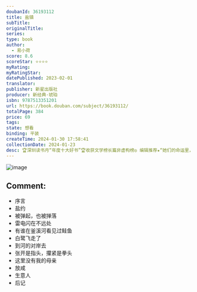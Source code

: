 ```yaml
---
doubanId: 36193112
title: 盐镇
subTitle: 
originalTitle: 
series: 
type: book
author: 
  - 易小荷
score: 8.6
scoreStar: ⭐⭐⭐⭐
myRating: 
myRatingStar: 
datePublished: 2023-02-01
translator: 
publisher: 新星出版社
producer: 新经典·琥珀
isbn: 9787513351201
url: https://book.douban.com/subject/36193112/
totalPage: 384
price: 69
tags: 
state: 想看
binding: 平装
createTime: 2024-01-30 17:58:41
collectionDate: 2024-01-23
desc: 🏆深圳读书月“年度十大好书”🏆收获文学榜长篇非虚构榜◎ 编辑推荐★“她们的命运里，有你所不了解的中国。”第一本深度书写中国乡镇女性生活、情感与命运的佳作。罗新、梁鸿、李海鹏、许知远、伊险峰 赤诚推荐！“它蕴含的丰富性将会让盐镇在文学和文化史意义上留下一席之地。”——伊险峰★知名媒体人易小荷历时一年沉浸式调查，采访近100位当地居民，以12位女性在阶级、城乡、偏见中挣扎求生的故事，展开一个我们身边的、你不曾了解过的真实的底层中国。★盐镇，一个位于中国“锈带”的边地小镇，也是4万多个正在经历着从传统到现代嬗变阵痛的中国小镇之一。把它作为样本，可以管窥更广阔的真实中国的面貌。★不被看见、不被听见的她们，是每一个小镇女性，每一个没有走出去的我们的缩影。早早辍学在小镇叱咤风云的00后幺妹，经济独立却惧怕离婚的女强人，面临家暴威胁却选择复婚的媒...(展开全部)🏆深圳读书月“年度十大好书”🏆收获文学榜长篇非虚构榜◎ 编辑推荐★“她们的命运里，有你所不了解的中国。”第一本深度书写中国乡镇女性生活、情感与命运的佳作。罗新、梁鸿、李海鹏、许知远、伊险峰 赤诚推荐！“它蕴含的丰富性将会让盐镇在文学和文化史意义上留下一席之地。”——伊险峰★知名媒体人易小荷历时一年沉浸式调查，采访近100位当地居民，以12位女性在阶级、城乡、偏见中挣扎求生的故事，展开一个我们身边的、你不曾了解过的真实的底层中国。★盐镇，一个位于中国“锈带”的边地小镇，也是4万多个正在经历着从传统到现代嬗变阵痛的中国小镇之一。把它作为样本，可以管窥更广阔的真实中国的面貌。★不被看见、不被听见的她们，是每一个小镇女性，每一个没有走出去的我们的缩影。早早辍学在小镇叱咤风云的00后幺妹，经济独立却惧怕离婚的女强人，面临家暴威胁却选择复婚的媒婆，历经四嫁开猫儿店的九十老妪……我们说着同样的语言，被同样的历史洗涤，某种程度上她们就是我们。她们的故事不是历史的注脚，她们就是历史本身。◎ 内容简介这是一本让读者时刻都会感到触目惊心的书。在四川南部的古老盐业小镇，女人们过着看似波澜不惊实则惊心动魄的生活。早早辍学在小镇叱咤风云的的00后幺妹，经济独立却惧怕离婚的女强人，面临家暴威胁却选择复婚的媒婆，历经四嫁开猫儿店的九十老妪，她们在21世纪仍旧重复着古老时代的人生轮回，在婚姻和贫困的夹缝里，挣扎求生。中国有四万多个乡镇，却只有一个北京、上海、深圳。易小荷回到故乡，选择了一个再普通不过的小镇，又在这里选取了12个再普通不过的女人，持续探寻她们对国家、社会、家庭、婚姻的理解，跟随她们再一次经历被“放咸”的人生。她想知道，在这样一个被遗忘的小镇，那些默默无闻的女人们，在新旧交替的时代里，会活出怎样的人生？历时一年的田野调查，易小荷记录下不被看见、不被听见的她们的生命。在这个如盐一般凝固在时光里的小镇，我们将看到一个不一样的城乡中国。◎ 名人推荐这是一本有关“愤怒的女性”的书，与约翰·斯坦贝克上世纪三十年代所做的事情一样：触及生活苦难的深处，抱以巨大的怜悯，爱，还有对不公正、对不平等的愤怒。易小荷通过这些女性的故事，告诉我们一个道理是，感慨“命运”是浅薄的，女性愤怒的指向清晰。无论是国民性的挖掘，还是性别意识的自觉，易小荷似乎承继了民国一脉，这本书让我想起萧红的《呼兰河传》，它带给我的震动也同样如此，它蕴含的丰富性将会让“盐镇”在文学和文化史意义上留下一席之地。——知名媒体人、作家 伊险峰《盐镇》对于女性如何在困境中度过漫长时光的关注，及其质感丰富从容不迫，都令人想起最好的女性作家们。同时它也是唤醒我们关于“严肃”一词的记忆的真正的新闻报道，是关于女性的系统性困境的一份扎实的证词。它的内容和质量，都让人不仅意识到女性多么令人同情，还意识到她们多么令人尊敬。——知名媒体人 李海鹏十二个女性的人生，照亮小镇所有的后街，成就一曲不向命运低头的生命颂歌。纵然太史公复生，也不见得会比易小荷做得更好。——北大历史系教授 罗新易小荷的《盐镇》读起来鲜明、真实、富于质感。小镇中的每一个人都携带着各自独特的生命气息、命运经历从质朴无华的小镇走出来，既呈现了作为个体的血肉气质，也汇入了时代精神的沉渊。在此意义上，小镇、小镇上每一器物和每一个个人都拥有了极为动人的存在感和历史感。每个人的记忆中都有这样一个“盐镇”。——作家 梁鸿多谢小荷的敏锐与深情，这些总被淹没、忽略的故事才来到我们眼前。古镇上的悲喜命运，令我感慨不已。——单向空间创始人、作家 许知远阅读《盐镇》，感受盐浸入创口的切肤之痛；虽写女人，却道出底层民众的惨淡人生；结构性困境隐约可见：贫穷，病痛，暴力、懦弱，无奈，冷漠，麻木的根源所在。一个心怀悲悯的媒体人，如此关注下层普通人的生存状态，难能可贵。——清华大学社会学系教授 郭于华易小荷资深媒体人，作家，四川省自贡市人。文学公众号平台“七个作家”“骚客文艺”创始人，历史类公众号“搜历史”创始人。著有《亲历NBA》《我们是否还拥有灵魂》等。
---
```


![image](assets/s34392050.jpg)

Comment: 
---



  - 序言
  - 盐约
  - 被弹起，也被掸落
  - 雷电闪在不远处
  - 有谁在釜溪河看见过鲑鱼
  - 白鹭飞走了
  - 到河的对岸去
  - 张开是指头，攥紧是拳头
  - 这里没有我的母亲
  - 放咸
  - 生意人
  - 后记
